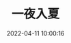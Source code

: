 ---
title: 一夜入夏
permalink: 
cover: 
updated: 2022-04-11 10:00:16
date: 2022-04-11 10:00:16
categories: 
- 生活百味
tags: 
- 夏天
---